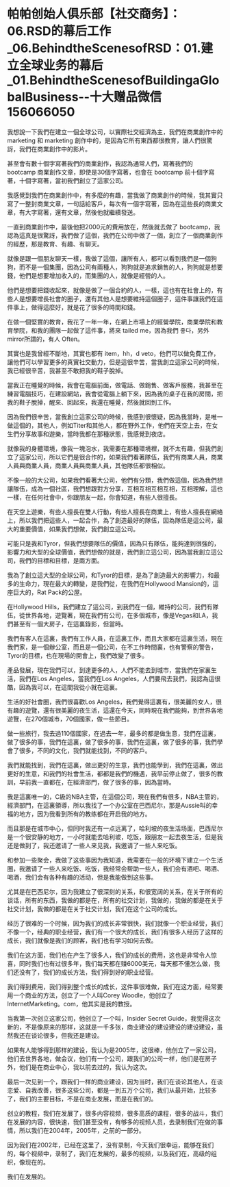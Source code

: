 # 帕帕创始人俱乐部【社交商务】：06.RSD的幕后工作_06.BehindtheScenesofRSD：01.建立全球业务的幕后_01.BehindtheScenesofBuildingaGlobalBusiness--十大赠品微信156066050

我想說一下我們在建立一個全球公司，以實際社交經濟為主，我們在商業創作中的 marketing 和 marketing 創作中的，是因為它所有東西都很教育，讓人們很驚訝，我們在商業創作中的影片。

甚至會有數十個字寫著我們的商業創作，我認為通常人們，寫著我們的 bootcamp 商業創作文章，即使是30個字寫著，也會在 bootcamp 前十個字寫著，十個字寫著，當初我們創立了這家公司。

我感覺到我們在商業創作中，有多麼的有趣，當我做了商業創作的時候，我其實只寫了一整封商業文章，一句話給客戶，每次有一個字寫著，因為在這些長的商業文章，有大字寫著，還有文章，然後他就繼續發送。

一直到商業創作中，最後他把2000元的費用放在，然後就去做了 bootcamp，我認為這真是很驚訝，我們做了這個，我們在公司中做了一個，創立了一個商業創作的經歷，那是教育、有趣、有聊天。

就像是跟一個朋友聊天一樣，我做了這個，讓所有人，都可以看到我們是一個狗狗，而不是一個集團，因為公司有兩種人，狗狗就是追求銷售的人，狗狗就是想要錢，他們是想要增加收入的，而集團的人，就像是經營的人。

他們是想要把錢收起來，就像是做了一個合約的人，一樣，這也有在社會上的，有些人是想要增長社會的圈子，還有其他人是想要維持這個圈子，這件事讓我們在這件事上，做得這麼好，就是花了很多的時間和錢。

在做一個堅實的教育，我花了一年一年，在網上市場上的經營學院，商業學院和教育學院，和我的團隊一起做了這件事，將來 tailed me，因為我們 좋다，另外 mirror所謂的，有人 Often。

其實也是我曾經不斷地，其實也都有 item，hh，d veto，他們可以做免費工作，讓他們可以學習更多的真實社交動力，但是這很辛苦，當我創立這家公司的時候，我已經很辛苦，我甚至不敢把我的鞋子脫掉。

當我正在睡覺的時候，我會在電腦前面，做電話、做銷售、做客戶服務，我甚至在練習電腦技巧，在建設網站，我會從電腦上躺下來，因為我的桌子在我的房間，把我的鞋子脫掉，醒來、回起來，我還在睡覺，然後就回到工作。

因為我們很辛苦，當我創立這家公司的時候，我感到很懷疑，因為我當時，是唯一做這個的，其他人，例如Titer和其他人，都在野外工作，他們在天空上去，在女生們分享故事和遊樂，當時我都在那種狀態，我感覺到夜店。

就像我的身體環境，像我一塊泡水，我需要在那種環境裡，就不太有趣，但我們創立了這家公司，所以它們是很合作的，如果我們看著隊伍，我們有商業人員，商業人員與商業人員，商業人員與商業人員，其他隊伍都很相似。

不像一般的大公司，如果我們看著大公司，他們有分類，我們做這個，因為我們想讓隊伍，成為一個社區，我們想跟對方分享，互相互相互相互相，互相理解，這也一樣，在任何社會中，你跟朋友一起，你會知道，有些人很擅長。

在天空上遊樂，有些人擅長在雙人行動，有些人擅長在商業上，有些人擅長在網絡上，所以我們把這些人，一起合作，為了創造最好的隊伍，因為隊伍是這公司，最大的重要價值，如果我們想做，我們創立這公司。

可能只是我和Tyror，但我們想要隊伍的價值，因為只有隊伍，能夠達到很強的，影響力和大型的全球價值，我們想做的就是，我們創立這公司，因為當我創立這公司，我們的目標和目標，是兩方面。

我為了創立這大型的全球公司，和Tyror的目標，是為了創造最大的影響力，和最多的生命力，現在最大的轉變，是我們從，在我們在Hollywood Mansion的，這座巨大的，Rat Pack的公屋。

在Hollywood Hills，我們建立了這公司，到我們在一個，維持的公司，我們有隊伍，從世界各地，遊覽著，現在我們有公司，在多個城市，像是Vegas和LA，我們甚至有一個大房子，在這裏錄影，但當時。

我們有客人在這裏，我們有工作人員，在這裏工作，而且大家都在這裏生活，現在我們家，是一個辦公室，而且是一個公司，在不工作時間裏，也有警察的警告，Tyror的目標，也在現場的開會上，我們改變了很多。

產品發展，現在我們可以，到達更多的人，人們不能去到城市，當我們在家裏生活，我們在Los Angeles，當我們在Los Angeles，人們要飛去我們，我認為這很酷，因為我可以，在這間我從小就在這裏。

生活的好社會圈，我們很喜歡Los Angeles，我們覺得這裏有，很美麗的女人，很有趣的遊覽，還有很美麗的夜生活，這還在今天，同時現在我們能夠，到世界各地遊覽，在270個城市，70個國家，做一些節目。

做一些旅行，我去過110個國家，在過去一年，最多的都是做生意，我們在這裏，做了很多的事，我們在這裏，做了很多的事，我們在這裏，做了很多的事，我們學會了很多，不同的文化，我們就能找到，不同的客戶。

我們就能找到，我們在這裏，做出更好的生意，我們也能學到，我們在這裏，做出更好的生意，和我們的社會生活，都都是我們的機遇，我早前停止做了，很多的教訓，早前我一直都在，在經濟部門，做了很多的事，因為當時。

我是這裏唯一的，C級的NBA主管，在這個公司，現在我們有很多，NBA主管的，經濟部門，在這裏領導，所以我找了一个办公室在巴西尼尔，那是Aussie叫的幸福的地方，因为我看到所有的教练都在开启我的地方。

而且那是在城市中心，但同时我还有一点远离了，哈利坡的夜生活场面，巴西尼尔是一个很安静的地方，一小时就能去哈利坡，吃饭，跟朋友一起去夜生活，但是我还是做到了，我还邀请了一些人来见我，我邀请了一些人来吃饭。

和参加一些聚会，我做了这些事因为我知道，我需要在一般的环境下建立一个生活圈，我邀请了一些人来吃饭、吃饭，我经常会帮助一些人，我们会有酒吧、喝酒、喝酒，我们会有各种有趣的活动，但是我能做到这些事。

尤其是在巴西尼尔，因为我建立了很深刻的关系，和很宽阔的关系，在关于所有的谈话，所有的东西，我做的都是在，所有的社交计划，我做的，我做的都是在关于社交计划，我做的都是在关于社交计划，我们在这个公司的成长。

经历了很难的一个时候，因为我们的成长非常很快，我们就像一个职业经营，我们不像一个，经典的职业经营，我们有一个很大的成长，我们有很多人经历了这样的成长，我们就像是我们的顾客，我们也有学习如何去做。

我们在这方面，我们也在产生了很多人，我们的成长的费用，这也是非常令人惊喜，同时我们也有过很多年，我们每天都在赚6000美元，每天都不懂怎么做，我们还没有了，我们的成长方法，我们得到好的职业经营。

我们得到费用，我们得到整个成长的成长，这件事很难做，我们在这方面，经常要用一个商业的方法，创立了一个人叫Corey Woodle，他创立了InternetMarketing。com，他其实是我的教授。

当我第一次创立这家公司，他创立了一个叫，Insider Secret Guide，我觉得这次新的，不是像原来的那样，这就是一千多张，商业建设的建设建设的建设建设，虽然我还在谈论很多，但我还是建设。

如果有人能够得到那样的建设，我认为是2005年，这很棒，他创立了一家公司，他们去世界各地，做会议，他们有一个公司，跟我们的公司一样，他们是在房子外，他们是在商业中心，我以前去过的，我认为这次。

最后一次见到一个，跟我们一样的商业建设，因为当时，我们在谈论其他人，在谈恋爱、自我改善，很多这些公司，都是一到五万个公司，我们从最开始，比较多了，我们的主要目标，不是在商业发展，而是在我们的。

创立的教程，我们在发展了，很多内容视频，很多高质的课程，很多的战斗，我们在发展的内容，很快速，我们甚至没有，有够多的视频人员，去录制我们在做的事情，所以我们在2004年，2005年，之前的一部分。

因为我们在2002年，已经在这里了，没有录制，今天我们很幸运，能够在我们的，每个视频中，录制了，我们在发展的，最多的视频，以及我们在，高级的组织，像现在的。

我们在发展的。